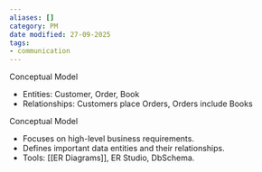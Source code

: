 ```yaml
---
aliases: []
category: PM
date modified: 27-09-2025
tags:
- communication
---
```

Conceptual Model
   - Entities: Customer, Order, Book
   - Relationships: Customers place Orders, Orders include Books

Conceptual Model
   - Focuses on high-level business requirements.
   - Defines important data entities and their relationships.
   - Tools: [[ER Diagrams]], ER Studio, DbSchema.